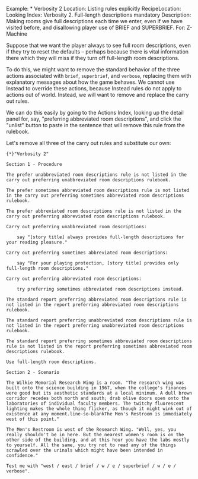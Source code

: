 Example: * Verbosity 2
Location: Listing rules explicitly
RecipeLocation: Looking
Index: Verbosity 2. Full-length descriptions mandatory
Description: Making rooms give full descriptions each time we enter, even if we have visited before, and disallowing player use of BRIEF and SUPERBRIEF.
For: Z-Machine

  
Suppose that we want the player always to see full room descriptions, even if they try to reset the defaults – perhaps because there is vital information there which they will miss if they turn off full-length room descriptions.

  
To do this, we might want to remove the standard behavior of the three actions associated with ``brief``, ``superbrief``, and ``verbose``, replacing them with explanatory messages about how the game behaves. We cannot use Instead to override these actions, because Instead rules do not apply to actions out of world. Instead, we will want to remove and replace the carry out rules.

  
We can do this easily by going to the Actions Index, looking up the detail panel for, say, "preferring abbreviated room descriptions", and click the "unlist" button to paste in the sentence that will remove this rule from the rulebook.

  
Let's remove all three of the carry out rules and substitute our own:

  

``` inform7
{*}"Verbosity 2"

Section 1 - Procedure

The prefer unabbreviated room descriptions rule is not listed in the carry out preferring unabbreviated room descriptions rulebook.

The prefer sometimes abbreviated room descriptions rule is not listed in the carry out preferring sometimes abbreviated room descriptions rulebook.

The prefer abbreviated room descriptions rule is not listed in the carry out preferring abbreviated room descriptions rulebook.

Carry out preferring unabbreviated room descriptions:

	say "[story title] always provides full-length descriptions for your reading pleasure."

Carry out preferring sometimes abbreviated room descriptions:

	say "For your playing protection, [story title] provides only full-length room descriptions."

Carry out preferring abbreviated room descriptions:

	try preferring sometimes abbreviated room descriptions instead.

The standard report preferring abbreviated room descriptions rule is not listed in the report preferring abbreviated room descriptions rulebook.

The standard report preferring unabbreviated room descriptions rule is not listed in the report preferring unabbreviated room descriptions rulebook.

The standard report preferring sometimes abbreviated room descriptions rule is not listed in the report preferring sometimes abbreviated room descriptions rulebook.

Use full-length room descriptions.

Section 2 - Scenario

The Wilkie Memorial Research Wing is a room. "The research wing was built onto the science building in 1967, when the college's finances were good but its aesthetic standards at a local minimum. A dull brown corridor recedes both north and south; drab olive doors open onto the laboratories of individual faculty members. The twitchy fluorescent lighting makes the whole thing flicker, as though it might wink out of existence at any moment.line-so-blankThe Men's Restroom is immediately west of this point."

The Men's Restroom is west of the Research Wing. "Well, yes, you really shouldn't be in here. But the nearest women's room is on the other side of the building, and at this hour you have the labs mostly to yourself. All the same, you try not to read any of the things scrawled over the urinals which might have been intended in confidence."

Test me with "west / east / brief / w / e / superbrief / w / e / verbose".
```

